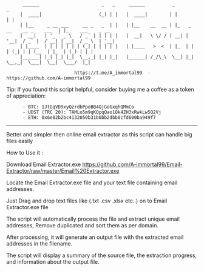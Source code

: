 

          ______                       _   _     ______          _                           _
         |  ____|                     (_) | |   |  ____|        | |                         | |
         | |__     _ __ ___     __ _   _  | |   | |__    __  __ | |_   _ __    __ _    ___  | |_    ___    _ __
         |  __|   | '_ ` _ \   / _` | | | | |   |  __|   \ \/ / | __| | '__|  / _` |  / __| | __|  / _ \  | '__|
         | |____  | | | | | | | (_| | | | | |   | |____   >  <  | |_  | |    | (_| | | (__  | |_  | (_) | | |
         |______| |_| |_| |_|  \__,_| |_| |_|   |______| /_/\_\  \__| |_|     \__,_|  \___|  \__|  \___/  |_|

                             https://t.me/A_immortal99  -  https://github.com/A-immortal99

Tip: If you found this script helpful, consider buying me a coffee as a token of appreciation:

          - BTC: 1JtGqVD9xyQzrdbPpoBB4QjGoGxqhQMmCo
          - UDST (TRC 20): TAMLo5m9qKQpqQao1Qk4ZH3xRwkLw5Q2Vj
          - ETH: 0x6e82b2bc4132050b31b0bb2dbb0cfd600ba949f7

-----------------------------------------------------------------------------------------------------------------------

Better and simpler then online email extractor as this script can handle big files easily 

How to Use it :

Download Email Extractor.exe https://github.com/A-immortal99/Email-Extractor/raw/master/Email%20Extractor.exe

Locate the Email Extractor.exe file and your text file containing email addresses.

Just Drag and drop text files like (.txt .csv .xlsx  etc..) on to Email Extractor.exe file

The script will automatically process the file and extract unique email addresses, Remove duplicated and sort them as per domain.

After processing, it will generate an output file with the extracted email addresses in the filename.

The script will display a summary of the source file, the extraction progress, and information about the output file.


